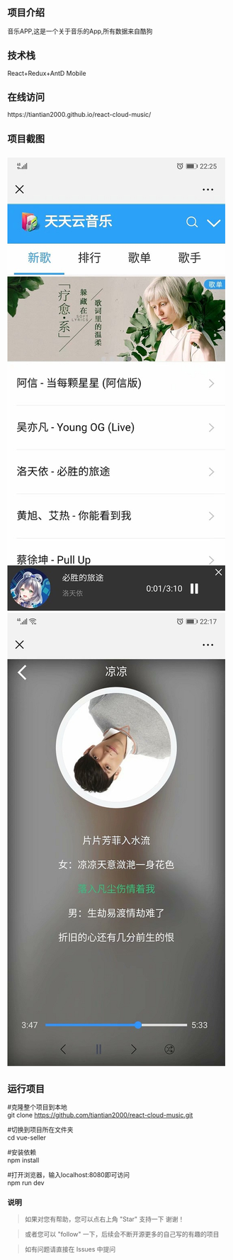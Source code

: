 <h2>项目介绍</h2>

音乐APP,这是一个关于音乐的App,所有数据来自酷狗

<h2>技术栈</h2>
React+Redux+AntD Mobile

<h2>在线访问</h2>
https://tiantian2000.github.io/react-cloud-music/

<h2>项目截图<h2>
<img src="https://github.com/tiantian2000/react-cloud-music/blob/gh-pages/示例.jpg"/>
<img src="https://github.com/tiantian2000/react-cloud-music/blob/gh-pages/示例1.jpg"/>
  
<h2> 运行项目</h2>

#克隆整个项目到本地<br>
git clone https://github.com/tiantian2000/react-cloud-music.git

#切换到项目所在文件夹<br>
cd vue-seller

#安装依赖<br>
npm install

#打开浏览器，输入localhost:8080即可访问<br>
npm run dev


### 说明
>  如果对您有帮助，您可以点右上角 "Star" 支持一下 谢谢！

>  或者您可以 "follow" 一下，后续会不断开源更多的自己写的有趣的项目

> 如有问题请直接在 Issues 中提问

